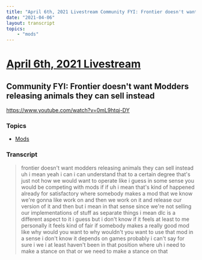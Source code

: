 ```yaml
---
title: "April 6th, 2021 Livestream Community FYI: Frontier doesn't want Modders releasing animals they can sell instead"
date: "2021-04-06"
layout: transcript
topics:
    - "mods"
---
```

# [April 6th, 2021 Livestream](../2021-04-06.md)
## Community FYI: Frontier doesn't want Modders releasing animals they can sell instead
https://www.youtube.com/watch?v=0mL9htqj-DY

### Topics
* [Mods](../topics/mods.md)

### Transcript

> frontier doesn't want modders releasing animals they can sell instead uh i mean yeah i can i can understand that to a certain degree that's just not how we would want to operate like i guess in some sense you would be competing with mods if if uh i mean that's kind of happened already for satisfactory where somebody makes a mod that we know we're gonna like work on and then we work on it and release our version of it and then but i mean in that sense since we're not selling our implementations of stuff as separate things i mean dlc is a different aspect to it i guess but i don't know if it feels at least to me personally it feels kind of fair if somebody makes a really good mod like why would you want to why wouldn't you want to use that mod in a sense i don't know it depends on games probably i can't say for sure i we i at least haven't been in that position where uh i need to make a stance on that or we need to make a stance on that
